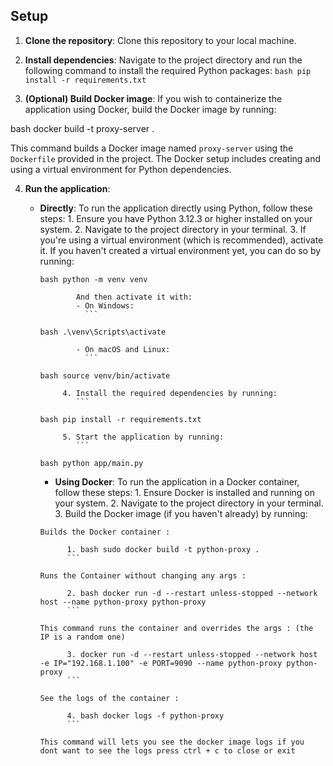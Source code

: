 ## Setup

1. **Clone the repository**: Clone this repository to your local machine.

2. **Install dependencies**: Navigate to the project directory and run the following command to install the required Python packages:
   `bash pip install -r requirements.txt`

3. **(Optional) Build Docker image**: If you wish to containerize the application using Docker, build the Docker image by running:

bash docker build -t proxy-server .

This command builds a Docker image named `proxy-server` using the `Dockerfile` provided in the project. The Docker setup includes creating and using a virtual environment for Python dependencies.

4.  **Run the application**:

    - **Directly**: To run the application directly using Python, follow these steps: 1. Ensure you have Python 3.12.3 or higher installed on your system. 2. Navigate to the project directory in your terminal. 3. If you're using a virtual environment (which is recommended), activate it. If you haven't created a virtual environment yet, you can do so by running:

      ````
      bash python -m venv venv

              And then activate it with:
              - On Windows:
                ```

      bash .\venv\Scripts\activate

              - On macOS and Linux:
                ```

      bash source venv/bin/activate

           4. Install the required dependencies by running:
              ```

      bash pip install -r requirements.txt

           5. Start the application by running:
              ```

      bash python app/main.py

      ````

      - **Using Docker**: To run the application in a Docker container, follow these steps: 1. Ensure Docker is installed and running on your system. 2. Navigate to the project directory in your terminal. 3. Build       the Docker image (if you haven't already) by running:
      ````
      Builds the Docker container :
      
            1. bash sudo docker build -t python-proxy .
            ```
      
      Runs the Container without changing any args :
      
            2. bash docker run -d --restart unless-stopped --network host --name python-proxy python-proxy
            ```
      
      This command runs the container and overrides the args : (the IP is a random one)
      
            3. docker run -d --restart unless-stopped --network host -e IP="192.168.1.100" -e PORT=9090 --name python-proxy python-proxy
            ```
      
      See the logs of the container :
      
            4. bash docker logs -f python-proxy
            ```
      
      This command will lets you see the docker image logs if you dont want to see the logs press ctrl + c to close or exit
      
      ````
